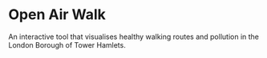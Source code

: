 # Open Air Walk

An interactive tool that visualises healthy walking routes and pollution in the London Borough of Tower Hamlets.
